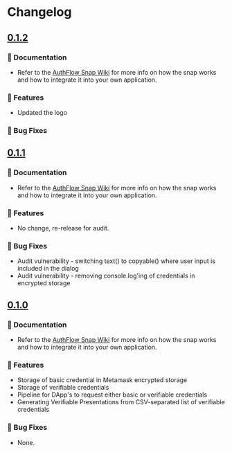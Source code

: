 # Changelog

## [0.1.2](https://github.com/hashgraph/hedera-metamask-snaps/compare/v0.1.2...v0.1.2)

### :page_with_curl: Documentation

- Refer to the [AuthFlow Snap Wiki](https://github.com/tuum-tech/authflow-snap/wiki) for more info on how the snap works and how to integrate it into your own application.

### :rocket: Features

- Updated the logo

### :bug: Bug Fixes

## [0.1.1](https://github.com/hashgraph/hedera-metamask-snaps/compare/v0.1.1...v0.1.1)

### :page_with_curl: Documentation

- Refer to the [AuthFlow Snap Wiki](https://github.com/tuum-tech/authflow-snap/wiki) for more info on how the snap works and how to integrate it into your own application.

### :rocket: Features

- No change, re-release for audit.

### :bug: Bug Fixes

- Audit vulnerability - switching text() to copyable() where user input is included in the dialog
- Audit vulnerability - removing console.log'ing of credentials in encrypted storage

## [0.1.0](https://github.com/hashgraph/hedera-metamask-snaps/compare/v0.1.0...v0.1.0)

### :page_with_curl: Documentation

- Refer to the [AuthFlow Snap Wiki](https://github.com/tuum-tech/authflow-snap/wiki) for more info on how the snap works and how to integrate it into your own application.

### :rocket: Features

- Storage of basic credential in Metamask encrypted storage
- Storage of verifiable credentials
- Pipeline for DApp's to request either basic or verifiable credentials
- Generating Verifiable Presentations from CSV-separated list of verifiable credentials

### :bug: Bug Fixes

- None.
